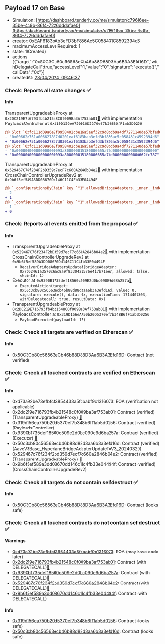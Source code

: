 ## Payload 17 on Base

- Simulation: [https://dashboard.tenderly.co/me/simulator/c79616ee-35be-4c9b-86f4-7226dddafae0](https://dashboard.tenderly.co/me/simulator/c79616ee-35be-4c9b-86f4-7226dddafae0)
- creator: 0xEAF6183bAb3eFD3bF856Ac5C058431C8592394d6
- maximumAccessLevelRequired: 1
- state: 1(Created)
- actions: [{"target":"0x50C3Cb80c56563eCb46b88D88D3Aa6B3A3Efd16D","withDelegateCall":true,"accessLevel":1,"value":"0","signature":"execute()","callData":"0x"}]
- createdAt: [23/04/2024, 09:46:37](https://basescan.org/tx/0xe3395129a5f011624bac1c5cbb2016e5ed1cbf2d55832368806b4cc6bd80cfe5)

### Check: Reports all state changes :white_check_mark:

#### Info


TransparentUpgradeableProxy at `0x2DC219E716793fb4b21548C0f009Ba3Af753ab01`[:ghost:](https://github.com/bgd-labs/aave-address-book "GovernanceV3Base.PAYLOADS_CONTROLLER") with implementation PayloadsController at `0x319D156eA750b20D5370ef7b348B6fF1ab5D0256`
```diff
@@ Slot `0xfc111d09a6e2f0958402cbe16a5aef32c9d8ddb9a4df7271140de57bfed6525a` @@
- "0x00662e751a006627837d0201eaf6183bab3efd3bf856ac5c058431c8592394d6"
+ "0x00662e751a006627837d0301eaf6183bab3efd3bf856ac5c058431c8592394d6"
@@ Slot `0xfc111d09a6e2f0958402cbe16a5aef32c9d8ddb9a4df7271140de57bfed6525b` @@
- "0x000000000000000000093a800000015180006655a7fd00000000000000000000"
+ "0x000000000000000000093a800000015180006655a7fd000000000000662fc787"
```

TransparentUpgradeableProxy at `0x529467C76f234F2bD359d7ecF7c660A2846b04e2`[:ghost:](https://github.com/bgd-labs/aave-address-book "GovernanceV3Base.CROSS_CHAIN_CONTROLLER") with implementation CrossChainControllerUpgradeRev2 at `0x9b6f5ef589A3DD08670Dd146C11C4Fb33E04494F`
```diff
@@ `_configurationsByChain` key `"1".allowedBridgeAdapters._inner._indexes.0x0000000000000000000000007120b1f8e5b73c0c0dc99c6e52fe4937e7ea11e0` @@
- 2
+ 1
@@ `_configurationsByChain` key `"1".allowedBridgeAdapters._inner._indexes.0x0000000000000000000000007b62461a3570c6ac8a9f8330421576e417b71ee7` @@
- 1
+ 0
```


### Check: Reports all events emitted from the proposal :white_check_mark:

#### Info

- TransparentUpgradeableProxy at `0x529467C76f234F2bD359d7ecF7c660A2846b04e2`[:ghost:](https://github.com/bgd-labs/aave-address-book "GovernanceV3Base.CROSS_CHAIN_CONTROLLER") with implementation CrossChainControllerUpgradeRev2 at `0x9b6f5ef589A3DD08670Dd146C11C4Fb33E04494F`
  - `ReceiverBridgeAdaptersUpdated(bridgeAdapter: 0x7b62461a3570c6ac8a9f8330421576e417b71ee7, allowed: false, chainId: 1)`
- Executor at `0x9390B1735def18560c509E2d0bc090E9d6BA257a`[:ghost:](https://github.com/bgd-labs/aave-address-book "AaveV3Base.ACL_ADMIN, GovernanceV3Base.EXECUTOR_LVL_1")
  - `ExecutedAction(target: 0x50c3cb80c56563ecb46b88d88d3aa6b3a3efd16d, value: 0, signature: execute(), data: 0x, executionTime: 1714407303, withDelegatecall: true, resultData: 0x)`
- TransparentUpgradeableProxy at `0x2DC219E716793fb4b21548C0f009Ba3Af753ab01`[:ghost:](https://github.com/bgd-labs/aave-address-book "GovernanceV3Base.PAYLOADS_CONTROLLER") with implementation PayloadsController at `0x319D156eA750b20D5370ef7b348B6fF1ab5D0256`
  - `PayloadExecuted(payloadId: 17)`

### Check: Check all targets are verified on Etherscan :white_check_mark:

#### Info

- 0x50C3Cb80c56563eCb46b88D88D3Aa6B3A3Efd16D: Contract (not verified) 

### Check: Check all touched contracts are verified on Etherscan :white_check_mark:

#### Info

- 0xd73a92be73efbfcf3854433a5fcbabf9c1316073: EOA (verification not applicable)
- 0x2dc219e716793fb4b21548c0f009ba3af753ab01: Contract (verified) (TransparentUpgradeableProxy) [:ghost:](https://github.com/bgd-labs/aave-address-book "GovernanceV3Base.PAYLOADS_CONTROLLER")
- 0x319d156ea750b20d5370ef7b348b6ff1ab5d0256: Contract (verified) (PayloadsController) 
- 0x9390b1735def18560c509e2d0bc090e9d6ba257a: Contract (verified) (Executor) [:ghost:](https://github.com/bgd-labs/aave-address-book "AaveV3Base.ACL_ADMIN, GovernanceV3Base.EXECUTOR_LVL_1")
- 0x50c3cb80c56563ecb46b88d88d3aa6b3a3efd16d: Contract (verified) (AaveV3Base_HyperlaneBridgeAdapterUpdateToV3_20240320) 
- 0x529467c76f234f2bd359d7ecf7c660a2846b04e2: Contract (verified) (TransparentUpgradeableProxy) [:ghost:](https://github.com/bgd-labs/aave-address-book "GovernanceV3Base.CROSS_CHAIN_CONTROLLER")
- 0x9b6f5ef589a3dd08670dd146c11c4fb33e04494f: Contract (verified) (CrossChainControllerUpgradeRev2) 

### Check: Check all targets do not contain selfdestruct :white_check_mark:

#### Info

- [0x50C3Cb80c56563eCb46b88D88D3Aa6B3A3Efd16D](https://basescan.org/address/0x50C3Cb80c56563eCb46b88D88D3Aa6B3A3Efd16D): Contract (looks safe)

### Check: Check all touched contracts do not contain selfdestruct :white_check_mark:

#### Warnings

- [0xd73a92be73efbfcf3854433a5fcbabf9c1316073](https://basescan.org/address/0xd73a92be73efbfcf3854433a5fcbabf9c1316073): EOA (may have code later)
- [0x2dc219e716793fb4b21548c0f009ba3af753ab01](https://basescan.org/address/0x2dc219e716793fb4b21548c0f009ba3af753ab01): Contract (with DELEGATECALL)[:ghost:](https://github.com/bgd-labs/aave-address-book "GovernanceV3Base.PAYLOADS_CONTROLLER")
- [0x9390b1735def18560c509e2d0bc090e9d6ba257a](https://basescan.org/address/0x9390b1735def18560c509e2d0bc090e9d6ba257a): Contract (with DELEGATECALL)[:ghost:](https://github.com/bgd-labs/aave-address-book "AaveV3Base.ACL_ADMIN, GovernanceV3Base.EXECUTOR_LVL_1")
- [0x529467c76f234f2bd359d7ecf7c660a2846b04e2](https://basescan.org/address/0x529467c76f234f2bd359d7ecf7c660a2846b04e2): Contract (with DELEGATECALL)[:ghost:](https://github.com/bgd-labs/aave-address-book "GovernanceV3Base.CROSS_CHAIN_CONTROLLER")
- [0x9b6f5ef589a3dd08670dd146c11c4fb33e04494f](https://basescan.org/address/0x9b6f5ef589a3dd08670dd146c11c4fb33e04494f): Contract (with DELEGATECALL)

#### Info

- [0x319d156ea750b20d5370ef7b348b6ff1ab5d0256](https://basescan.org/address/0x319d156ea750b20d5370ef7b348b6ff1ab5d0256): Contract (looks safe)
- [0x50c3cb80c56563ecb46b88d88d3aa6b3a3efd16d](https://basescan.org/address/0x50c3cb80c56563ecb46b88d88d3aa6b3a3efd16d): Contract (looks safe)

